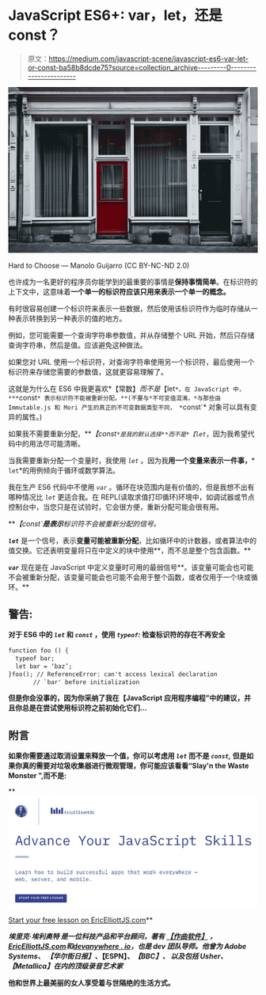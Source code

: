 # JavaScript ES6+: var，let，还是 const？

> 原文：<https://medium.com/javascript-scene/javascript-es6-var-let-or-const-ba58b8dcde75?source=collection_archive---------0----------------------->

![](img/c648031168b4e0523ae241c6386dc664.png)

Hard to Choose — Manolo Guijarro (CC BY-NC-ND 2.0)

也许成为一名更好的程序员你能学到的最重要的事情是**保持事情简单**。在标识符的上下文中，这意味着**一个单一的标识符应该只用来表示一个单一的概念。**

有时很容易创建一个标识符来表示一些数据，然后使用该标识符作为临时存储从一种表示转换到另一种表示的值的地方。

例如，您可能需要一个查询字符串参数值，并从存储整个 URL 开始，然后只存储查询字符串，然后是值。应该避免这种做法。

如果您对 URL 使用一个标识符，对查询字符串使用另一个标识符，最后使用一个标识符来存储您需要的参数值，这就更容易理解了。

这就是为什么在 ES6 中我更喜欢*【常数】*而不是*【let`*。在 JavaScript 中， ***`const`* 表示标识符不能被重新分配。**(不要与*不可变值混淆。*与那些由 Immutable.js 和 Mori 产生的真正的不可变数据类型不同， *`const`* 对象可以具有变异的属性。)

如果我不需要重新分配，***【const`*是我的默认选择**而不是*【let`*，因为我希望代码中的用法尽可能清晰。

当我需要重新分配一个变量时，我使用 *`let`* 。因为我**用一个变量来表示一件事，***` let`*的用例倾向于循环或数学算法。

我在生产 ES6 代码中不使用 *`var`* 。循环在块范围内是有价值的，但是我想不出有哪种情况比 *`let`* 更适合我。在 REPL(读取求值打印循环)环境中，如调试器或节点控制台中，当您只是在试验时，它会很方便，重新分配可能会很有用。

***【const`***是表示**标识符不会被重新分配的信号。**

***`let`*** 是一个信号，表示**变量可能被重新分配**，比如循环中的计数器，或者算法中的值交换。它还表明变量将只在中定义的块中使用**，而不总是整个包含函数。**

***`var`*** 现在是在 JavaScript 中定义变量时可用的最弱信号**。该变量可能会也可能不会被重新分配，该变量可能会也可能不会用于整个函数，或者仅用于一个块或循环。**

## **警告:**

**对于 ES6 中的 *`let`* 和 *`const`* ，使用 *`typeof`:* 检查标识符的存在不再安全**

```
function foo () {
  typeof bar;
  let bar = ‘baz’;
}foo(); // ReferenceError: can't access lexical declaration
       // `bar' before initialization
```

**但是你会没事的，因为你采纳了我在【JavaScript 应用程序编程”中的建议，并且你总是在尝试使用标识符之前初始化它们…**

## **附言**

**如果你需要通过取消设置来释放一个值，你可以考虑用 *`let`* 而不是 *`const`,* 但是如果你真的需要对垃圾收集器进行微观管理，你可能应该看看“Slay'n the Waste Monster ”,而不是:**

**[![](img/649c1c875d8140aa42e9e3d9ffedf8e5.png)](https://ericelliottjs.com/premium-content/lesson-pure-functions)

[Start your free lesson on EricElliottJS.com](https://ericelliottjs.com/premium-content/lesson-pure-functions)** 

*****埃里克·埃利奥特*** *是一位科技产品和平台顾问，著有* [*【作曲软件】*](https://leanpub.com/composingsoftware) *，*[*EricElliottJS.com*](https://ericelliottjs.com)*和*[*devanywhere . io*](https://devanywhere.io)*，也是 dev 团队导师。他曾为* ***Adobe Systems、*** ***【华尔街日报】、*******【ESPN】、*******【BBC】、*** *以及包括* ***Usher、【Metallica】*在内的顶级录音艺术家******

****他和世界上最美丽的女人享受着与世隔绝的生活方式。****